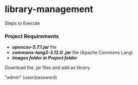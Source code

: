# library-management

Steps to Execute

### Project Requirements
- ***opencsv-5.7.1.jar*** file
- ***commons-lang3-3.12.0 .jar*** file (Apache Commons Lang)
- ***Images folder in Project folder***

Download the .jar files and add as library.

"admin" (user/password)
